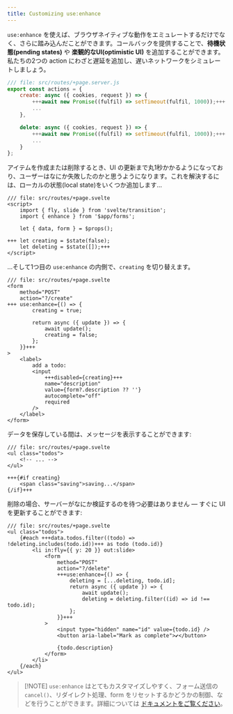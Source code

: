 ```yaml
---
title: Customizing use:enhance
---
```


`use:enhance` を使えば、ブラウザネイティブな動作をエミュレートするだけでなく、さらに踏み込んだことができます。コールバックを提供することで、**待機状態(pending states)** や **楽観的なUI(optimistic UI)** を追加することができます。私たちの2つの action にわざと遅延を追加し、遅いネットワークをシミュレートしましょう。

```js
/// file: src/routes/+page.server.js
export const actions = {
	create: async ({ cookies, request }) => {
		+++await new Promise((fulfil) => setTimeout(fulfil, 1000));+++
		...
	},

	delete: async ({ cookies, request }) => {
		+++await new Promise((fulfil) => setTimeout(fulfil, 1000));+++
		...
	}
};
```

アイテムを作成または削除するとき、UI の更新まで丸1秒かかるようになっており、ユーザーはなにか失敗したのかと思うようになります。これを解決するには、ローカルの状態(local state)をいくつか追加します…

```svelte
/// file: src/routes/+page.svelte
<script>
	import { fly, slide } from 'svelte/transition';
	import { enhance } from '$app/forms';

	let { data, form } = $props();

+++	let creating = $state(false);
	let deleting = $state([]);+++
</script>
```

…そして1つ目の `use:enhance` の内側で、`creating` を切り替えます。

```svelte
/// file: src/routes/+page.svelte
<form
	method="POST"
	action="?/create"
+++	use:enhance={() => {
		creating = true;

		return async ({ update }) => {
			await update();
			creating = false;
		};
	}}+++
>
	<label>
		add a todo:
		<input
			+++disabled={creating}+++
			name="description"
			value={form?.description ?? ''}
			autocomplete="off"
			required
		/>
	</label>
</form>
```

データを保存している間は、メッセージを表示することができます:

```svelte
/// file: src/routes/+page.svelte
<ul class="todos">
	<!-- ... -->
</ul>

+++{#if creating}
	<span class="saving">saving...</span>
{/if}+++
```

削除の場合、サーバーがなにか検証するのを待つ必要はありません — すぐに UI を更新することができます:

```svelte
/// file: src/routes/+page.svelte
<ul class="todos">
	{#each +++data.todos.filter((todo) => !deleting.includes(todo.id))+++ as todo (todo.id)}
		<li in:fly={{ y: 20 }} out:slide>
			<form
				method="POST"
				action="?/delete"
				+++use:enhance={() => {
					deleting = [...deleting, todo.id];
					return async ({ update }) => {
						await update();
						deleting = deleting.filter((id) => id !== todo.id);
					};
				}}+++
			>
				<input type="hidden" name="id" value={todo.id} />
				<button aria-label="Mark as complete">✔</button>

				{todo.description}
			</form>
		</li>
	{/each}
</ul>
```

> [!NOTE] `use:enhance` はとてもカスタマイズしやすく、フォーム送信の `cancel()`、リダイレクト処理、form をリセットするかどうかの制御、などを行うことができます。詳細については [ドキュメントをご覧ください](/docs/kit/$app-forms#enhance)。
